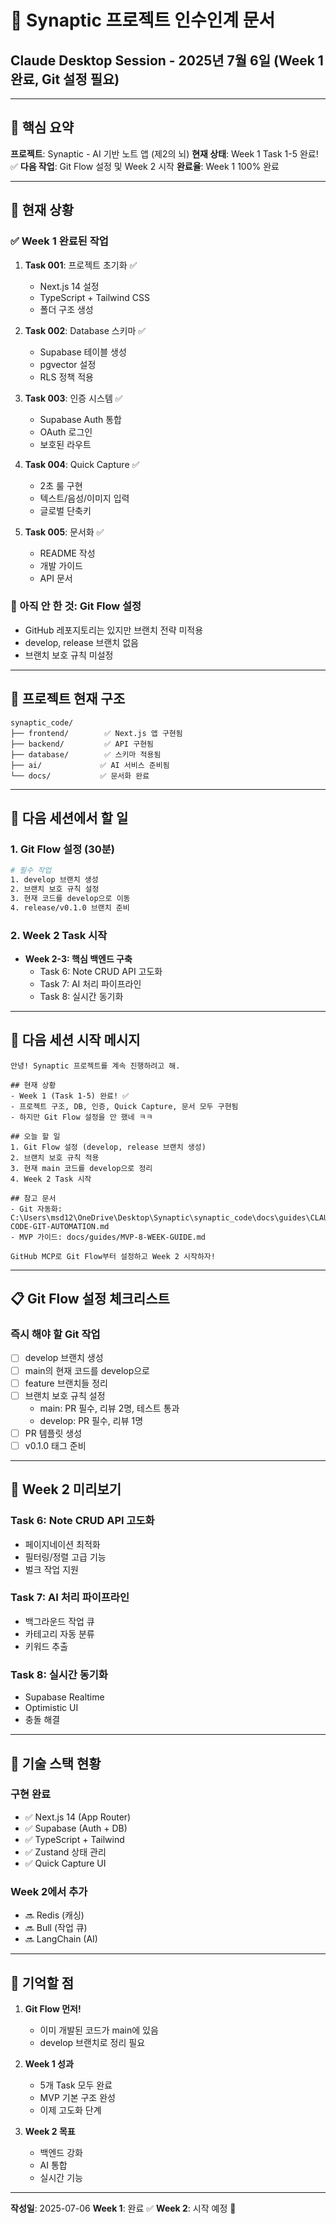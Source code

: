 # 🤝 Synaptic 프로젝트 인수인계 문서
## Claude Desktop Session - 2025년 7월 6일 (Week 1 완료, Git 설정 필요)

---

## 📌 핵심 요약

**프로젝트**: Synaptic - AI 기반 노트 앱 (제2의 뇌)
**현재 상태**: Week 1 Task 1-5 완료! ✅
**다음 작업**: Git Flow 설정 및 Week 2 시작
**완료율**: Week 1 100% 완료

---

## 🎯 현재 상황

### ✅ Week 1 완료된 작업
1. **Task 001**: 프로젝트 초기화 ✅
   - Next.js 14 설정
   - TypeScript + Tailwind CSS
   - 폴더 구조 생성

2. **Task 002**: Database 스키마 ✅
   - Supabase 테이블 생성
   - pgvector 설정
   - RLS 정책 적용

3. **Task 003**: 인증 시스템 ✅
   - Supabase Auth 통합
   - OAuth 로그인
   - 보호된 라우트

4. **Task 004**: Quick Capture ✅
   - 2초 룰 구현
   - 텍스트/음성/이미지 입력
   - 글로벌 단축키

5. **Task 005**: 문서화 ✅
   - README 작성
   - 개발 가이드
   - API 문서

### 🚨 아직 안 한 것: Git Flow 설정
- GitHub 레포지토리는 있지만 브랜치 전략 미적용
- develop, release 브랜치 없음
- 브랜치 보호 규칙 미설정

---

## 📁 프로젝트 현재 구조

```
synaptic_code/
├── frontend/        ✅ Next.js 앱 구현됨
├── backend/         ✅ API 구현됨
├── database/        ✅ 스키마 적용됨
├── ai/             ✅ AI 서비스 준비됨
└── docs/           ✅ 문서화 완료
```

---

## 🚀 다음 세션에서 할 일

### 1. Git Flow 설정 (30분)
```bash
# 필수 작업
1. develop 브랜치 생성
2. 브랜치 보호 규칙 설정
3. 현재 코드를 develop으로 이동
4. release/v0.1.0 브랜치 준비
```

### 2. Week 2 Task 시작
- **Week 2-3: 핵심 백엔드 구축**
  - Task 6: Note CRUD API 고도화
  - Task 7: AI 처리 파이프라인
  - Task 8: 실시간 동기화

---

## 💬 다음 세션 시작 메시지

```
안녕! Synaptic 프로젝트를 계속 진행하려고 해.

## 현재 상황
- Week 1 (Task 1-5) 완료! ✅
- 프로젝트 구조, DB, 인증, Quick Capture, 문서 모두 구현됨
- 하지만 Git Flow 설정을 안 했네 ㅋㅋ

## 오늘 할 일
1. Git Flow 설정 (develop, release 브랜치 생성)
2. 브랜치 보호 규칙 적용
3. 현재 main 코드를 develop으로 정리
4. Week 2 Task 시작

## 참고 문서
- Git 자동화: C:\Users\msd12\OneDrive\Desktop\Synaptic\synaptic_code\docs\guides\CLAUDE-CODE-GIT-AUTOMATION.md
- MVP 가이드: docs/guides/MVP-8-WEEK-GUIDE.md

GitHub MCP로 Git Flow부터 설정하고 Week 2 시작하자!
```

---

## 📋 Git Flow 설정 체크리스트

### 즉시 해야 할 Git 작업
- [ ] develop 브랜치 생성
- [ ] main의 현재 코드를 develop으로
- [ ] feature 브랜치들 정리
- [ ] 브랜치 보호 규칙 설정
  - main: PR 필수, 리뷰 2명, 테스트 통과
  - develop: PR 필수, 리뷰 1명
- [ ] PR 템플릿 생성
- [ ] v0.1.0 태그 준비

---

## 🎯 Week 2 미리보기

### Task 6: Note CRUD API 고도화
- 페이지네이션 최적화
- 필터링/정렬 고급 기능
- 벌크 작업 지원

### Task 7: AI 처리 파이프라인
- 백그라운드 작업 큐
- 카테고리 자동 분류
- 키워드 추출

### Task 8: 실시간 동기화
- Supabase Realtime
- Optimistic UI
- 충돌 해결

---

## 🔧 기술 스택 현황

### 구현 완료
- ✅ Next.js 14 (App Router)
- ✅ Supabase (Auth + DB)
- ✅ TypeScript + Tailwind
- ✅ Zustand 상태 관리
- ✅ Quick Capture UI

### Week 2에서 추가
- 🔜 Redis (캐싱)
- 🔜 Bull (작업 큐)
- 🔜 LangChain (AI)

---

## 📌 기억할 점

1. **Git Flow 먼저!**
   - 이미 개발된 코드가 main에 있음
   - develop 브랜치로 정리 필요

2. **Week 1 성과**
   - 5개 Task 모두 완료
   - MVP 기본 구조 완성
   - 이제 고도화 단계

3. **Week 2 목표**
   - 백엔드 강화
   - AI 통합
   - 실시간 기능

---

**작성일**: 2025-07-06
**Week 1**: 완료 ✅
**Week 2**: 시작 예정 🚀